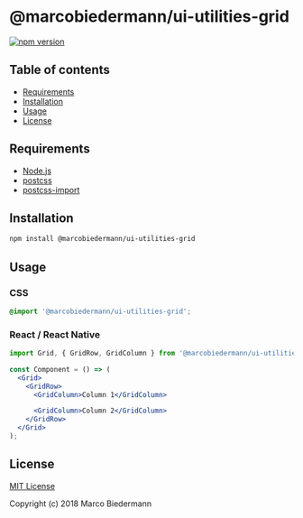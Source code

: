 # @marcobiedermann/ui-utilities-grid

[![npm version](https://badge.fury.io/js/%40marcobiedermann%2Fui-utilities-grid.svg)](https://badge.fury.io/js/%40marcobiedermann%2Fui-utilities-grid)

## Table of contents

- [Requirements](#requirements)
- [Installation](#installation)
- [Usage](#usage)
- [License](#license)

## Requirements

- [Node.js](https://nodejs.org)
- [postcss](https://github.com/postcss/postcss)
- [postcss-import](https://github.com/postcss/postcss-import)

## Installation

```sh
npm install @marcobiedermann/ui-utilities-grid
```

## Usage

### CSS

```css
@import '@marcobiedermann/ui-utilities-grid';
```

### React / React Native

```jsx
import Grid, { GridRow, GridColumn } from '@marcobiedermann/ui-utilities-grid/react';

const Component = () => (
  <Grid>
    <GridRow>
      <GridColumn>Column 1</GridColumn>

      <GridColumn>Column 2</GridColumn>
    </GridRow>
  </Grid>
);
```

## License

[MIT License](../../LICENSE)

Copyright (c) 2018 Marco Biedermann

